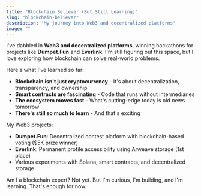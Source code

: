 ```yaml
---
title: "Blockchain Believer (But Still Learning)"
slug: "blockchain-believer"
description: "My journey into Web3 and decentralized platforms"
image: ""
---
```


I've dabbled in **Web3 and decentralized platforms**, winning hackathons for projects like **Dumpet.Fun** and **Everlink**. I'm still figuring out this space, but I love exploring how blockchain can solve real-world problems.

Here's what I've learned so far:

- **Blockchain isn't just cryptocurrency** - It's about decentralization, transparency, and ownership
- **Smart contracts are fascinating** - Code that runs without intermediaries
- **The ecosystem moves fast** - What's cutting-edge today is old news tomorrow
- **There's still so much to learn** - And that's exciting

My Web3 projects:

- **Dumpet.Fun**: Decentralized contest platform with blockchain-based voting ($5K prize winner)
- **Everlink**: Permanent profile accessibility using Arweave storage (1st place)
- Various experiments with Solana, smart contracts, and decentralized storage

Am I a blockchain expert? Not yet. But I'm curious, I'm building, and I'm learning. That's enough for now.
